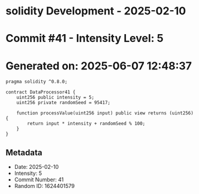 ﻿# solidity Development - 2025-02-10
# Commit #41 - Intensity Level: 5
# Generated on: 2025-06-07 12:48:37
```solidity
pragma solidity ^0.8.0;

contract DataProcessor41 {
    uint256 public intensity = 5;
    uint256 private randomSeed = 95417;

    function processValue(uint256 input) public view returns (uint256) {
        return input * intensity + randomSeed % 100;
    }
}
```
## Metadata
- Date: 2025-02-10
- Intensity: 5
- Commit Number: 41
- Random ID: 1624401579
